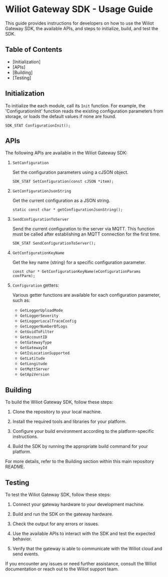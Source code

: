 Wiliot Gateway SDK - Usage Guide
================================

This guide provides instructions for developers on how to use the Wiliot Gateway SDK, the available APIs, and steps to initialize, build, and test the SDK.

Table of Contents
-----------------

-   [Initialization]
-   [APIs]
-   [Building]
-   [Testing]

Initialization
--------------

To initialize the each module, call its `Init` function. For example, the 'ConfigurationInit' function reads the existing configuration parameters from storage, or loads the default values if none are found.



`SDK_STAT ConfigurationInit();`

APIs
----

The following APIs are available in the Wiliot Gateway SDK:

1.  `SetConfiguration`

    Set the configuration parameters using a cJSON object.



    `SDK_STAT SetConfiguration(const cJSON *item);`

2.  `GetConfigurationJsonString`

    Get the current configuration as a JSON string.



    `static const char * getConfigurationJsonString();`

3.  `SendConfigurationToServer`

    Send the current configuration to the server via MQTT.
    This function must be called after establishing an MQTT connection for the first time.



    `SDK_STAT SendConfigurationToServer();`

4.  `GetConfigurationKeyName`

    Get the key name (string) for a specific configuration parameter.



    `const char * GetConfigurationKeyName(eConfigurationParams confParm);`

5.  `Configuration` getters:

    Various getter functions are available for each configuration parameter, such as:

    -   `GetLoggerUploadMode`
    -   `GetLoggerSeverity`
    -   `GetLoggerLocalTraceConfig`
    -   `GetLoggerNumberOfLogs`
    -   `GetUuidToFilter`
    -   `GetAccountID`
    -   `GetGatewayType`
    -   `GetGatewayId`
    -   `GetIsLocationSupported`
    -   `GetLatitude`
    -   `GetLongitude`
    -   `GetMqttServer`
    -   `GetApiVersion`

Building
--------

To build the Wiliot Gateway SDK, follow these steps:

1.  Clone the repository to your local machine.

2.  Install the required tools and libraries for your platform.

3.  Configure your build environment according to the platform-specific instructions.

4.  Build the SDK by running the appropriate build command for your platform.

For more details, refer to the Building section within this main repository README.

Testing
-------

To test the Wiliot Gateway SDK, follow these steps:

1.  Connect your gateway hardware to your development machine.

2.  Build and run the SDK on the gateway hardware.

3.  Check the output for any errors or issues.

4.  Use the available APIs to interact with the SDK and test the expected behavior.

5.  Verify that the gateway is able to communicate with the Wiliot cloud and send events.

If you encounter any issues or need further assistance, consult the Wiliot documentation or reach out to the Wiliot support team.
